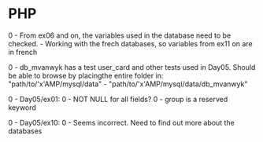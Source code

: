 # PHP

0	-	From ex06 and on, the variables used in the database need to be checked.
	-	Working with the frech databases, so variables from ex11 on are in
		french

0	-	db_mvanwyk has a test user_card and other tests used in Day05.
		Should be able to browse by placingthe entire folder in:
		"path/to/'x'AMP/mysql/data"
		-
		"path/to/'x'AMP/mysql/data/db_mvanwyk"

0	-	Day05/ex01:
	0	-	NOT NULL for all fields?
	0	-	group is a reserved keyword

0	-	Day05/ex10:
	0	-	Seems incorrect. Need to find out more about the databases
